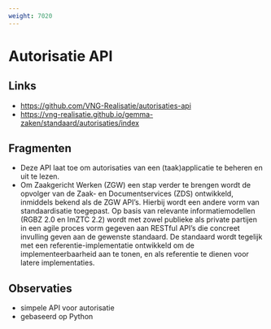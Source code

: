 ```yaml
---
weight: 7020
---
```


# Autorisatie API

## Links
- https://github.com/VNG-Realisatie/autorisaties-api
- https://vng-realisatie.github.io/gemma-zaken/standaard/autorisaties/index

## Fragmenten
- Deze API laat toe om autorisaties van een (taak)applicatie te beheren en uit te lezen.
- Om Zaakgericht Werken (ZGW) een stap verder te brengen wordt de opvolger van de Zaak- en Documentservices (ZDS) ontwikkeld, inmiddels bekend als de ZGW API’s. Hierbij wordt een andere vorm van standaardisatie toegepast. Op basis van relevante informatiemodellen (RGBZ 2.0 en ImZTC 2.2) wordt met zowel publieke als private partijen in een agile proces vorm gegeven aan RESTful API’s die concreet invulling geven aan de gewenste standaard. De standaard wordt tegelijk met een referentie-implementatie ontwikkeld om de implementeerbaarheid aan te tonen, en als referentie te dienen voor latere implementaties.

## Observaties
- simpele API voor autorisatie
- gebaseerd op Python
